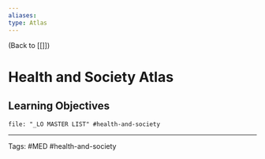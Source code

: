 ```yaml
---
aliases: 
type: Atlas
---
```


(Back to [[]])

# Health and Society Atlas

## Learning Objectives
```query
file: "_LO MASTER LIST" #health-and-society 
```

---
Tags: #MED #health-and-society 